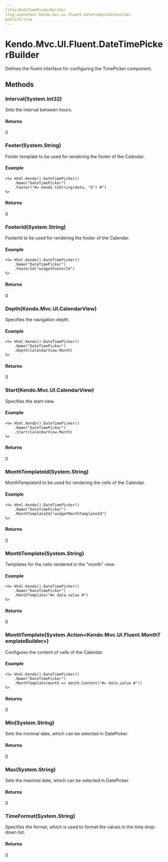 ```yaml
---
title:DateTimePickerBuilder
slug:aspnetmvc-kendo.mvc.ui.fluent.datetimepickerbuilder
publish:true
---
```


# Kendo.Mvc.UI.Fluent.DateTimePickerBuilder
Defines the fluent interface for configuring the TimePicker component.



## Methods

### Interval(System.Int32)
Sets the interval between hours.



#### Returns
0


### Footer(System.String)
Footer template to be used for rendering the footer of the Calendar.

#### Example

    <%= Html.Kendo().DateTimePicker()
        .Name("DateTimePicker")
        .Footer("#= kendo.toString(data, "G") #")
    %>
        



#### Returns
0


### FooterId(System.String)
FooterId to be used for rendering the footer of the Calendar.

#### Example

    <%= Html.Kendo().DateTimePicker()
        .Name("DateTimePicker")
        .FooterId("widgetFooterId")
    %>
        



#### Returns
0


### Depth(Kendo.Mvc.UI.CalendarView)
Specifies the navigation depth.

#### Example

    <%= Html.Kendo().DateTimePicker()
        .Name("DateTimePicker")
        .Depth(CalendarView.Month)
    %>
        



#### Returns
0


### Start(Kendo.Mvc.UI.CalendarView)
Specifies the start view.

#### Example

    <%= Html.Kendo().DateTimePicker()
        .Name("DateTimePicker")
        .Start(CalendarView.Month)
    %>
        



#### Returns
0


### MonthTemplateId(System.String)
MonthTemplateId to be used for rendering the cells of the Calendar.

#### Example

    <%= Html.Kendo().DateTimePicker()
        .Name("DateTimePicker")
        .MonthTemplateId("widgetMonthTemplateId")
    %>
        



#### Returns
0


### MonthTemplate(System.String)
Templates for the cells rendered in the "month" view.

#### Example

    <%= Html.Kendo().DateTimePicker()
        .Name("DateTimePicker")
        .MonthTemplate("#= data.value #")
    %>
        



#### Returns
0


### MonthTemplate(System.Action\<Kendo.Mvc.UI.Fluent.MonthTemplateBuilder\>)
Configures the content of cells of the Calendar.

#### Example

    <%= Html.Kendo().DateTimePicker()
        .Name("DateTimePicker")
        .MonthTemplate(month => month.Content("#= data.value #"))
    %>
        



#### Returns
0


### Min(System.String)
Sets the minimal date, which can be selected in DatePicker.



#### Returns
0


### Max(System.String)
Sets the maximal date, which can be selected in DatePicker.



#### Returns
0


### TimeFormat(System.String)
Specifies the format, which is used to format the values in the time drop-down list.



#### Returns
0



